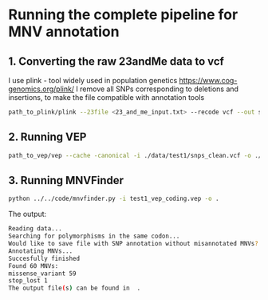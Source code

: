 # Running the complete pipeline for MNV annotation
## 1. Converting the raw 23andMe data to vcf
I use plink - tool widely used in population genetics https://www.cog-genomics.org/plink/
I remove all SNPs corresponding to deletions and insertions, to make the file compatible with annotation tools
```bash
path_to_plink/plink --23file <23_and_me_input.txt> --recode vcf --out snps_clean --output-chr MT --snps-only just-acgt
```
## 2. Running VEP
```bash
path_to_vep/vep --cache -canonical -i ./data/test1/snps_clean.vcf -o ./data/test1/test1_vep_coding.vep -tab --coding_only
```
## 3. Running MNVFinder
```bash
python ../../code/mnvfinder.py -i test1_vep_coding.vep -o .
```
The output:
```bash
Reading data...
Searching for polymorphisms in the same codon...
Would like to save file with SNP annotation without misannotated MNVs? y/n y
Annotating MNVs...
Succesfully finished
Found 60 MNVs:
missense_variant 59
stop_lost 1
The output file(s) can be found in  .
```
